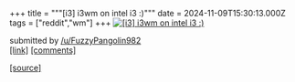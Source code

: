 +++
title = """[i3] i3wm on intel i3 :)"""
date = 2024-11-09T15:30:13.000Z
tags = ["reddit","wm"]
+++
[![[i3] i3wm on intel i3 :)](https://b.thumbs.redditmedia.com/4WuQUewX87rw7ZDRWx_NqyofM2W4bvwrgnWJ9u4iF_c.jpg "[i3] i3wm on intel i3 :)")](https://www.reddit.com/r/unixporn/comments/1gnck4r/i3_i3wm_on_intel_i3/)

submitted by [/u/FuzzyPangolin982](https://www.reddit.com/user/FuzzyPangolin982)  
[\[link\]](https://www.reddit.com/gallery/1gnck4r) [\[comments\]](https://www.reddit.com/r/unixporn/comments/1gnck4r/i3_i3wm_on_intel_i3/)

[[source]](https://www.reddit.com/r/unixporn/comments/1gnck4r/i3_i3wm_on_intel_i3/)

